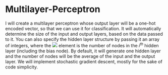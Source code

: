 # Multilayer-Perceptron
I will create a multilayer perceptron whose output layer will be a one-hot encoded vector, so that we can use it for classification. It will automatically determine the size of the input and output layers, based on the data passed to it. You can also specify the hidden layer structure by passing it an array of integers, where the  <img src="https://latex.codecogs.com/gif.latex?i^{th} " />  element is the number of nodes in the $i^{th}$ hidden layer (including the bias node). By default, it will generate one hidden layer and the number of nodes will be the average of the input and the output layer. We will implement stochastic gradient descent, mostly for the sake of code simplicity. 
